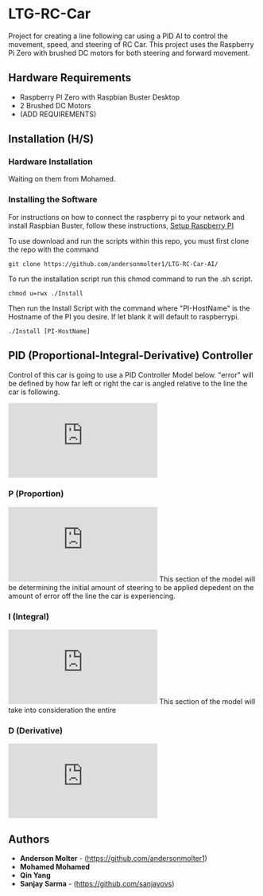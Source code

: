 # LTG-RC-Car

Project for creating a line following car using a PID AI to control the movement, speed, and steering of RC Car. This project uses the Raspberry Pi Zero with brushed DC motors for both steering and forward movement.

## Hardware Requirements

* Raspberry PI Zero with Raspbian Buster Desktop
* 2 Brushed DC Motors
* (ADD REQUIREMENTS)

## Installation (H/S)

### Hardware Installation
Waiting on them from Mohamed.

### Installing the Software
For instructions on how to connect the raspberry pi to your network and install Raspbian Buster, follow these instructions, 
[Setup Raspberry PI](https://desertbot.io/blog/headless-pi-zero-w-wifi-setup-windows)

To use download and run the scripts within this repo, you must first clone the repo with the command
```
git clone https://github.com/andersonmolter1/LTG-RC-Car-AI/
```
To run the installation script run this chmod command to run the .sh script.
```
chmod u=rwx ./Install 
```
Then run the Install Script with the command where "PI-HostName" is the Hostname of the PI you desire. If let blank it will default to raspberrypi.
```
./Install [PI-HostName]
```
## PID (Proportional-Integral-Derivative) Controller

Control of this car is going to use a PID Controller Model below. "error" will be defined by how far left or right the car is angled relative to the line the car is following. 

![\Large \alpha _{error} = (J_P\vert_{J_{P=25}}error) - (J_D\vert_{J_{D=0=1}}\frac{d}{dt}error) - (J_I\sum_{n=0}^{k\vert_{k=v.len}}v\vert_{v=v[]})](https://latex.codecogs.com/gif.latex?%5Calpha%20_%7Berror%7D%20%3D%20%28J_P%5Cvert_%7BJ_%7BP%3D25%7D%7Derror%29%20-%20%28J_D%5Cvert_%7BJ_%7BD%3D0%3D1%7D%7D%5Cfrac%7Bd%7D%7Bdt%7Derror%29%20-%20%28J_I%5Csum_%7Bn%3D0%7D%5E%7Bk%5Cvert_%7Bk%3Dv.len%7D%7Dv%5Cvert_%7Bv%3Dv%5B%5D%7D%29)

### P (Proportion)
![\Large (J_P\vert_{J_{P=25}}error)](https://latex.codecogs.com/gif.latex?%28J_P%5Cvert_%7BJ_%7BP%3D25%7D%7Derror%29)
This section of the model will be determining the initial amount of steering to be applied depedent on the amount of error off the line the car is experiencing.
### I (Integral)
![\Large (J_I\sum_{n=0}^{k\vert_{k=v.len}}v\vert_{v=v[]})](https://latex.codecogs.com/gif.latex?%28J_I%5Csum_%7Bn%3D0%7D%5E%7Bk%5Cvert_%7Bk%3Dv.len%7D%7Dv%5Cvert_%7Bv%3Dv%5B%5D%7D%29)
This section of the model will take into consideration the entire  
### D (Derivative)
![\Large (J_D\vert_{J_{D=1}}\frac{d}{dt}error)](https://latex.codecogs.com/gif.latex?%28J_D%5Cvert_%7BJ_%7BD%3D1%7D%7D%5Cfrac%7Bd%7D%7Bdt%7Derror%29)
## Authors

* **Anderson Molter** - (https://github.com/andersonmolter1)
* **Mohamed Mohamed**
* **Qin Yang**
* **Sanjay Sarma** - (https://github.com/sanjayovs)

